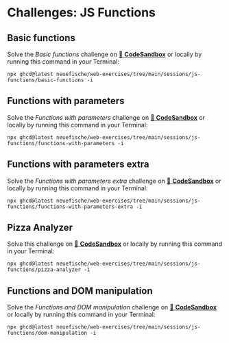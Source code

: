 # Challenges: JS Functions

## Basic functions

Solve the _Basic functions_ challenge on
[🔗 **CodeSandbox**](https://codesandbox.io/s/github/neuefische/web-exercises/tree/main/sessions/js-functions/basic-functions?file=/js/index.js)
or locally by running this command in your Terminal:

```
npx ghcd@latest neuefische/web-exercises/tree/main/sessions/js-functions/basic-functions -i
```

## Functions with parameters

Solve the _Functions with parameters_ challenge on
[🔗 **CodeSandbox**](https://codesandbox.io/s/github/neuefische/web-exercises/tree/main/sessions/js-functions/functions-with-parameters?file=/js/index.js)
or locally by running this command in your Terminal:

```
npx ghcd@latest neuefische/web-exercises/tree/main/sessions/js-functions/functions-with-parameters -i
```

## Functions with parameters extra

Solve the _Functions with parameters extra_ challenge on
[🔗 **CodeSandbox**](https://codesandbox.io/s/github/neuefische/web-exercises/tree/main/sessions/js-functions/functions-with-parameters-extra?file=/js/index.js)
or locally by running this command in your Terminal:

```
npx ghcd@latest neuefische/web-exercises/tree/main/sessions/js-functions/functions-with-parameters-extra -i
```

## Pizza Analyzer

Solve this challenge on
[🔗 **CodeSandbox**](https://codesandbox.io/s/github/neuefische/web-exercises/tree/main/sessions/js-functions/pizza-analyzer?file=/README.md)
or locally by running this command in your Terminal:

```
npx ghcd@latest neuefische/web-exercises/tree/main/sessions/js-functions/pizza-analyzer -i
```

## Functions and DOM manipulation

Solve the _Functions and DOM manipulation_ challenge on
[🔗 **CodeSandbox**](https://codesandbox.io/s/github/neuefische/web-exercises/tree/main/sessions/js-functions/dom-manipulation?file=/js/index.js)
or locally by running this command in your Terminal:

```
npx ghcd@latest neuefische/web-exercises/tree/main/sessions/js-functions/dom-manipulation -i
```
